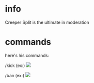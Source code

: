 # info
Creeper Split is the ultimate in moderation 

# commands
here's his commands:

/kick (ex:)
                        <img src="https://i.imgur.com/T7jgC1a.png" />

/ban (ex:) 
                        <img src="https://i.imgur.com/XgBMK9A.png" />
